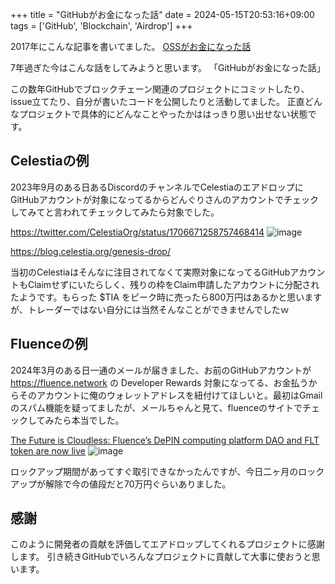 +++
title = "GitHubがお金になった話"
date = 2024-05-15T20:53:16+09:00
tags = ['GitHub', 'Blockchain', 'Airdrop']
+++

2017年にこんな記事を書いてました。
[OSSがお金になった話](https://dongri.github.io/2017/12/oss%E3%81%8C%E3%81%8A%E9%87%91%E3%81%AB%E3%81%AA%E3%81%A3%E3%81%9F%E8%A9%B1/)

7年過ぎた今はこんな話をしてみようと思います。
「GitHubがお金になった話」

この数年GitHubでブロックチェーン関連のプロジェクトにコミットしたり、issue立てたり、自分が書いたコードを公開したりと活動してました。
正直どんなプロジェクトで具体的にどんなことやったかははっきり思い出せない状態です。

## Celestiaの例
2023年9月のある日あるDiscordのチャンネルでCelestiaのエアドロップにGitHubアカウントが対象になってるからどんぐりさんのアカウントでチェックしてみてと言われてチェックしてみたら対象でした。

https://twitter.com/CelestiaOrg/status/1706671258757468414
![image](/images/post/2024-05-15/celestia.png)

https://blog.celestia.org/genesis-drop/

当初のCelestiaはそんなに注目されてなくて実際対象になってるGitHubアカウントもClaimせずにいたらしく、残りの枠をClaim申請したアカウントに分配されたようです。もらった $TIA をピーク時に売ったら800万円はあるかと思いますが、トレーダーではない自分には当然そんなことができませんでしたｗ

## Fluenceの例
2024年3月のある日一通のメールが届きました、お前のGitHubアカウントが https://fluence.network の Developer Rewards 対象になってる、お金払うからそのアカウントに俺のウォレットアドレスを紐付けてほしいと。最初はGmailのスパム機能を疑ってましたが、メールちゃんと見て、fluenceのサイトでチェックしてみたら本当でした。

[The Future is Cloudless: Fluence’s DePIN computing platform DAO and FLT token are now live](https://blog.fluence.network/the-future-is-cloudless-fluences-depin-computing-platform-and-flt-token-are-now-live/)
![image](/images/post/2024-05-15/fluence.png)

ロックアップ期間があってすぐ取引できなかったんですが、今日二ヶ月のロックアップが解除で今の値段だと70万円ぐらいありました。

## 感謝
このように開発者の貢献を評価してエアドロップしてくれるプロジェクトに感謝します。
引き続きGitHubでいろんなプロジェクトに貢献して大事に使おうと思います。
